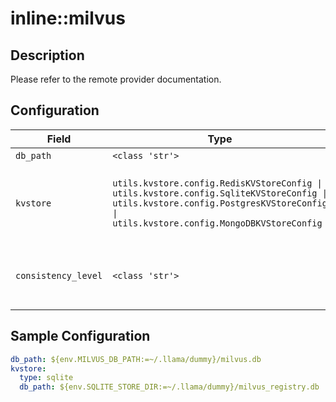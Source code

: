# inline::milvus

## Description


Please refer to the remote provider documentation.


## Configuration

| Field | Type | Required | Default | Description |
|-------|------|----------|---------|-------------|
| `db_path` | `<class 'str'>` | No | PydanticUndefined |  |
| `kvstore` | `utils.kvstore.config.RedisKVStoreConfig \| utils.kvstore.config.SqliteKVStoreConfig \| utils.kvstore.config.PostgresKVStoreConfig \| utils.kvstore.config.MongoDBKVStoreConfig` | No | sqlite | Config for KV store backend (SQLite only for now) |
| `consistency_level` | `<class 'str'>` | No | Strong | The consistency level of the Milvus server |

## Sample Configuration

```yaml
db_path: ${env.MILVUS_DB_PATH:=~/.llama/dummy}/milvus.db
kvstore:
  type: sqlite
  db_path: ${env.SQLITE_STORE_DIR:=~/.llama/dummy}/milvus_registry.db

```

